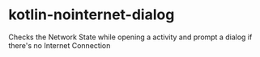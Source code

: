 # kotlin-nointernet-dialog
Checks the Network State while opening a activity and prompt a dialog if there's no Internet Connection
